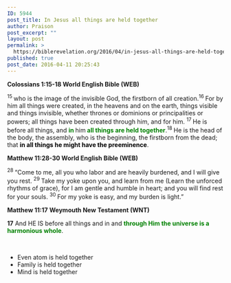 ```yaml
---
ID: 5944
post_title: In Jesus all things are held together
author: Praison
post_excerpt: ""
layout: post
permalink: >
  https://biblerevelation.org/2016/04/in-jesus-all-things-are-held-together/
published: true
post_date: 2016-04-11 20:25:43
---
```

<p class="passage-display"><strong><span class="passage-display-bcv">Colossians 1:15-18
</span><span class="passage-display-version">World English Bible (WEB)</span></strong></p>
<span id="en-WEB-29482" class="text Col-1-15"><sup class="versenum">15 </sup>who is the image of the invisible God, the firstborn of all creation.</span><span id="en-WEB-29483" class="text Col-1-16"><sup class="versenum">16 </sup>For by him all things were created, in the heavens and on the earth, things visible and things invisible, whether thrones or dominions or principalities or powers; all things have been created through him, and for him. </span><span id="en-WEB-29484" class="text Col-1-17"><sup class="versenum">17 </sup>He is before all things, and <span style="color: #008000;"><strong>in </strong></span>him<span style="color: #008000;"><strong> all things are held together</strong></span>.</span><span id="en-WEB-29485" class="text Col-1-18"><sup class="versenum">18 </sup>He is the head of the body, the assembly, who is the beginning, the firstborn from the dead; that <strong><span style="color: #000000;">in all things he might have the preeminence</span></strong>.</span>
<p class="passage-display"><strong><span class="passage-display-bcv">Matthew 11:28-30
</span><span class="passage-display-version">World English Bible (WEB)</span></strong></p>
<span id="en-WEB-23488" class="text Matt-11-28"><sup class="versenum">28 </sup><span class="woj">“Come to me, all you who labor and are heavily burdened, and I will give you rest.</span> </span><span id="en-WEB-23489" class="text Matt-11-29"><sup class="versenum">29 </sup><span class="woj">Take my yoke upon you, and learn from me (Learn the unforced rhythms of grace), for I am gentle and humble in heart; and you will find rest for your souls.</span> </span><span id="en-WEB-23490" class="text Matt-11-30"><sup class="versenum">30 </sup><span class="woj">For my yoke is easy, and my burden is light.”</span></span>

<strong><span class="passage-display-bcv">Matthew 11:17</span></strong>
<strong>Weymouth New Testament (WNT)</strong>

<strong>17</strong> <span class="verse-17">And HE IS before all things and in and <span style="color: #008000;"><strong>through Him the universe is a harmonious whole</strong></span>.</span>

&nbsp;
<ul>
	<li>Even atom is held together</li>
	<li>Family is held together</li>
	<li>Mind is held together</li>
</ul>